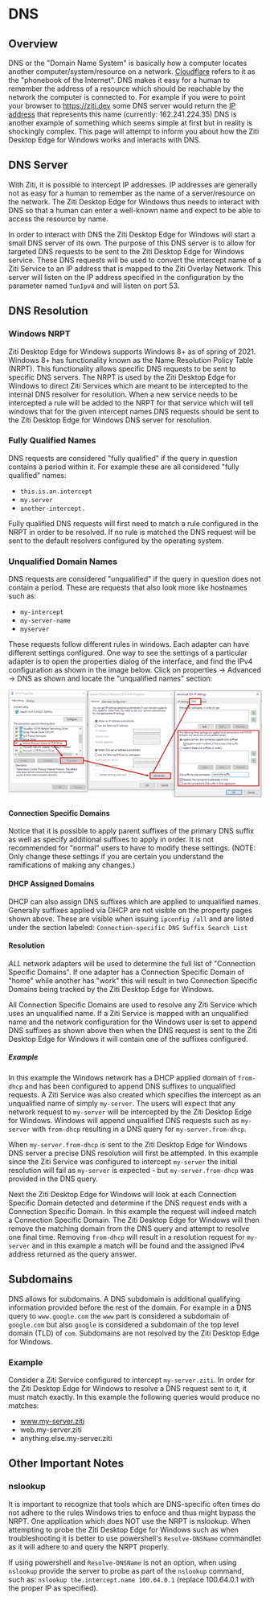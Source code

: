 # DNS

## Overview

DNS or the "Domain Name System" is basically how a computer locates another computer/system/resource on a network.
[Cloudflare](https://www.cloudflare.com/learning/dns/what-is-dns/) refers to it as the "phonebook of the Internet".
DNS makes it easy for a human to remember the address of a resource which should be reachable by the network the 
computer is connected to. For example if you were to point your browser to https://ziti.dev some DNS server would
return the [IP address](https://en.wikipedia.org/wiki/IP_address) that represents this name (currently: 162.241.224.35)
DNS is another example of something which seems simple at first but in reality is shockingly complex. 
This page will attempt to inform you about how the Ziti Desktop Edge for Windows works and interacts with DNS.

## DNS Server

With Ziti, it is possible to intercept IP addresses. IP addresses are generally not as easy for a human to remember
as the name of a server/resource on the network. The Ziti Desktop Edge for Windows thus needs to interact with DNS
so that a human can enter a well-known name and expect to be able to access the resource by name. 

In order to interact with DNS the Ziti Desktop Edge for Windows will start a small DNS server of its own. The purpose
of this DNS server is to allow for targeted DNS requests to be sent to the Ziti Desktop Edge for Windows service. 
These DNS requests will be used to convert the intercept name of a Ziti Service to an IP address that is mapped to
the Ziti Overlay Network.  This server will listen on the IP address specified in the configuration by the parameter
named `TunIpv4` and will listen on port 53.

## DNS Resolution

### Windows NRPT

Ziti Desktop Edge for Windows supports Windows 8+ as of spring of 2021.  Windows 8+ has functionality known as
the Name Resolution Policy Table (NRPT). This functionality allows specific DNS requests to be sent to specific DNS
servers. The NRPT is used by the Ziti Desktop Edge for Windows to direct Ziti Services which are meant to be
intercepted to the internal DNS resolver for resolution.  When a new service needs to be intercepted a rule will be
added to the NRPT for that service which will tell windows that for the given intercept names DNS requests should 
be sent to the Ziti Desktop Edge for Windows DNS server for resolution.

### Fully Qualified Names

DNS requests are considered "fully qualified" if the query in question contains a period within it.  For example these
are all considered "fully qualified" names:

* `this.is.an.intercept`
* `my.server`
* `another-intercept.`

Fully qualified DNS requests will first need to match a rule configured in the NRPT in order to be resolved. If no rule
is matched the DNS request will be sent to the default resolvers configured by the operating system.

### Unqualified Domain Names

DNS requests are considered "unqualified" if the query in question does not contain a period. These are requests that
also look more like hostnames such as:

* `my-intercept`
* `my-server-name`
* `myserver`

These requests follow different rules in windows.  Each adapter can have different settings configured. One way to see
the settings of a particular adapter is to open the properties dialog of the interface, and find the IPv4 configuration
as shown in the image below. Click on properties -> Advanced -> DNS as shown and locate the "unqualified names" section:

![MFA enrollment codes](windows-dns-suffixes.png)

#### Connection Specific Domains

Notice that it is possible to apply parent suffixes of the primary DNS suffix as well as specify additional suffixes to
apply in order. It is not recommended for "normal" users to have to modify these settings. (NOTE: Only change these 
settings if you are certain you understand the ramifications of making any changes.)

#### DHCP Assigned Domains

DHCP can also assign DNS suffixes which are applied to unqualified names. Generally suffixes applied via DHCP are not
visible on the property pages shown above. These are visible when issuing `ipconfig /all` and are listed under the section
labeled: `Connection-specific DNS Suffix Search List`

#### Resolution

_*ALL*_ network adapters will be used to determine the full list of "Connection Specific Domains". If one adapter has
a Connection Specific Domain of "home" while another has "work" this will result in two Connection Specific Domains being
tracked by the Ziti Desktop Edge for Windows.

All Connection Specific Domains are used to resolve any Ziti Service which uses an unqualified name. If a Ziti Service
is mapped with an unqualified name and the network configuration for the Windows user is set to append DNS suffixes as
shown above then when the DNS request is sent to the Ziti Desktop Edge for Windows it will contain one of the suffixes
configured.  

##### Example

In this example the Windows network has a DHCP applied domain of `from-dhcp` and has been configured to append DNS
suffixes to unqualified requests. A Ziti Service was also created which specifies the intercept as an unqualified name
of simply `my-server`. The users will expect that any network request to `my-server` will be intercepted by the Ziti
Desktop Edge for Windows. Windows will append unqualified DNS requests such as `my-server` with `from-dhcp` resulting
in a DNS query for `my-server.from-dhcp`.

When `my-server.from-dhcp` is sent to the Ziti Desktop Edge for Windows DNS server a precise DNS resolution will first 
be attempted. In this example since the Ziti Service was configured to intercept `my-server` the initial resolution will
fail as `my-server` is expected - but `my-server.from-dhcp` was provided in the DNS query.

Next the Ziti Desktop Edge for Windows will look at each Connection Specific Domain detected and determine if the DNS
request ends with a Connection Specific Domain. In this example the request will indeed match a Connection Specific Domain.
The Ziti Desktop Edge for Windows will then remove the matching domain from the DNS query and attempt to resolve one
final time. Removing `from-dhcp` will result in a resolution request for `my-server` and in this example a match will be
found and the assigned IPv4 address returned as the query answer.

## Subdomains

DNS allows for subdomains. A DNS subdomain is additional qualifying information provided before the rest of the domain.
For example in a DNS query to `www.google.com` the `www` part is considered a subdomain of `google.com` but also `google`
is considered a subdomain of the top level domain (TLD) of `com`.  Subdomains are not resolved by the Ziti Desktop Edge
for Windows.

### Example

Consider a Ziti Service configured to intercept `my-server.ziti`. In order for the Ziti Desktop Edge for Windows to 
resolve a DNS request sent to it, it must match exactly. In this example the following queries would produce no matches:

* www.my-server.ziti
* web.my-server.ziti
* anything.else.my-server.ziti

## Other Important Notes

### nslookup

It is important to recognize that tools which are DNS-specific often times do not adhere to the rules Windows tries
to enfoce and thus might bypass the NRPT. One application which does NOT use the NRPT is nslookup. When attempting to
probe the Ziti Desktop Edge for Windows such as when troubleshooting it is better to use powershell's `Resolve-DNSName`
commandlet as it will adhere to and query the NRPT properly.  

If using powershell and `Resolve-DNSName` is not an option, when using `nslookup` provide the server to probe as part
of the `nslookup` command, such as: `nslookup the.intercept.name 100.64.0.1` (replace 100.64.0.1 with the proper IP as
specified).

